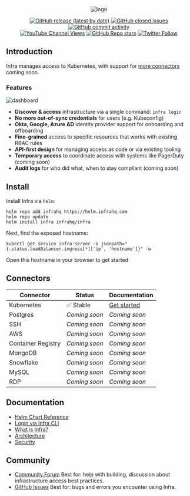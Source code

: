 <div align="center">
  <picture>
    <source media="(prefers-color-scheme: dark)" srcset="https://user-images.githubusercontent.com/251292/179098559-75b53555-e389-40cc-b910-0e53521efad2.svg">
    <img alt="logo" src="https://user-images.githubusercontent.com/251292/179098561-eaa231c1-5757-40d7-9e5f-628e5d9c3e47.svg">
  </picture>
</div>

<div align="center">

[![GitHub release (latest by date)](https://img.shields.io/github/v/release/infrahq/infra?color=brightgreen)](https://github.com/infrahq/infra/releases/latest) [![GitHub closed issues](https://img.shields.io/github/issues-closed/infrahq/infra?color=green)](https://github.com/infrahq/infra/issues) [![GitHub commit activity](https://img.shields.io/github/commit-activity/m/infrahq/infra)](https://github.com/infrahq/infra/commits/main)
<br />
[![YouTube Channel Views](https://img.shields.io/youtube/channel/views/UCft1MzQs2BJdW8BIUu6WJkw?style=social)](https://www.youtube.com/channel/UCft1MzQs2BJdW8BIUu6WJkw) [![GitHub Repo stars](https://img.shields.io/github/stars/infrahq/infra?style=social)](https://github.com/infrahq/infra/stargazers) [![Twitter Follow](https://img.shields.io/twitter/follow/infrahq?style=social)](https://twitter.com/infrahq)

</div>

## Introduction

Infra manages access to Kubernetes, with support for [more connectors](#connectors) coming soon.

### Features

![dashboard](https://user-images.githubusercontent.com/251292/179113044-f012e719-68a1-47a5-a3fe-36fe0f51cc38.png)

- **Discover & access** infrastructure via a single command: `infra login`
- **No more out-of-sync credentials** for users (e.g. Kubeconfig)
- **Okta, Google, Azure AD** identity provider support for onboarding and offboarding
- **Fine-grained** access to specific resources that works with existing RBAC rules
- **API-first design** for managing access as code or via existing tooling
- **Temporary access** to coordinate access with systems like PagerDuty (coming soon)
- **Audit logs** for who did what, when to stay compliant (coming soon)

## Install

Install Infra via `helm`:

```
helm repo add infrahq https://helm.infrahq.com
helm repo update
helm install infra infrahq/infra
```

Next, find the exposed hostname:

```
kubectl get service infra-server -o jsonpath="{.status.loadBalancer.ingress[*]['ip', 'hostname']}" -w
```

Open this hostname in your browser to get started

## Connectors

| Connector          | Status        | Documentation                                                 |
| ------------------ | ------------- | ------------------------------------------------------------- |
| Kubernetes         | ✅ Stable     | [Get started](https://infrahq.com/docs/connectors/kubernetes) |
| Postgres           | _Coming soon_ | _Coming soon_                                                 |
| SSH                | _Coming soon_ | _Coming soon_                                                 |
| AWS                | _Coming soon_ | _Coming soon_                                                 |
| Container Registry | _Coming soon_ | _Coming soon_                                                 |
| MongoDB            | _Coming soon_ | _Coming soon_                                                 |
| Snowflake          | _Coming soon_ | _Coming soon_                                                 |
| MySQL              | _Coming soon_ | _Coming soon_                                                 |
| RDP                | _Coming soon_ | _Coming soon_                                                 |

## Documentation

- [Helm Chart Reference](https://infrahq.com/docs/reference/helm-reference)
- [Login via Infra CLI](https://infrahq.com/docs/configuration/logging-in)
- [What is Infra?](https://infrahq.com/docs/getting-started/what-is-infra)
- [Architecture](https://infrahq.com/docs/reference/architecture)
- [Security](https://infrahq.com/docs/reference/security)

## Community

- [Community Forum](https://github.com/infrahq/infra/discussions) Best for: help with building, discussion about infrastructure access best practices.
- [GitHub Issues](https://github.com/infrahq/infra/issues) Best for: bugs and errors you encounter using Infra.

